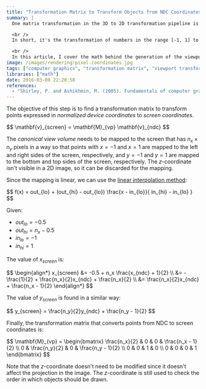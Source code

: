 ```yaml
---
title: "Transformation Matrix to Transform Objects from NDC Coordinates to Screen Coordinates (Viewport Transform)"
summary: |
  One matrix transformation in the 3D to 2D transformation pipeline is the viewport transform, where objects are transformed from normalized device coordinates (NDC) to screen coordinates (SC).

  <br />
  In short, it's the transformation of numbers in the range [-1, 1] to numbers corresponding to pixels on the screen, which is a linear mapping computed with linear interpolation.

  <br />
  In this article, I cover the math behind the generation of the viewport transformation matrix.
image: /images/rendering!pixel-coordinates.jpg
tags: ["computer graphics", "transformation matrix", "viewport transform", "3d", "2d"]
libraries: ["math"]
date: 2016-03-08 22:20:58
references:
  - "Shirley, P. and Ashikhmin, M. (2005). Fundamentals of computer graphics. Wellesley, Mass.: AK Peters."
---
```


The objective of this step is to find a transformation matrix to transform points expressed in *normalized device coordinates* to *screen coordinates*.

<div>$$
\mathbf{v}_{screen} = \mathbf{M}_{vp} \mathbf{v}_{ndc}
$$</div>

The *canonical view volume* needs to be mapped to the screen that has $n_x \times n_y$ pixels in a way so that points with $x = -1$ and $x = 1$ are mapped to the left and right sides of the screen, respectively, and $y = -1$ and $y = 1$ are mapped to the bottom and top sides of the screen, respectively. The $z$-coordinate isn't visible in a 2D image, so it can be discarded for the mapping.

Since the mapping is linear, we can use the [linear interpolation method](https://www.wikiwand.com/en/Linear_interpolation):

<div>$$
f(x) = out_{lo} + (out_{hi} - out_{lo}) \frac{x - in_{lo}}{ in_{hi} - in_{lo} }
$$</div>

Given:

- $out_{lo} = -0.5$
- $out_{hi} = n_x - 0.5$
- $in_{lo} = -1$
- $in_{hi} = 1$

The value of $x_{screen}$ is:

<div>$$
\begin{align*}
x_{screen} &= -0.5 + n_x \frac{x_{ndc} + 1}{2} \\
&= -\frac{1}{2} + \frac{n_x}{2}x_{ndc} + \frac{n_x}{2} \\
&= \frac{n_x}{2}x_{ndc} + \frac{n_x - 1}{2}
\end{align*}
$$</div>

The value of $y_{screen}$ is found in a similar way:

<div>$$
y_{screen} = \frac{n_y}{2}y_{ndc} + \frac{n_y - 1}{2}
$$</div>

Finally, the transformation matrix that converts points from NDC to screen coordinates is:

<div>$$
\mathbf{M}_{vp} = \begin{bmatrix}
\frac{n_x}{2} & 0 & 0 & \frac{n_x - 1}{2} \\
0 & \frac{n_y}{2} & 0 & \frac{n_y - 1}{2} \\
0 & 0 & 1 & 0 \\
0 & 0 & 0 & 1
\end{bmatrix}
$$</div>

Note that the $z$-coordinate doesn't need to be modified since it doesn't affect the projection in the image. The $z$-coordinate is still used to check the order in which objects should be drawn.
